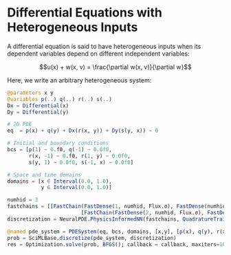 # Differential Equations with Heterogeneous Inputs

A differential equation is said to have heterogeneous inputs when its dependent variables depend on different independent variables:

```math
u(x) + w(x, v) = \frac{\partial w(x, v)}{\partial w}
```

Here, we write an arbitrary heterogeneous system:

```julia
@parameters x y
@variables p(..) q(..) r(..) s(..)
Dx = Differential(x)
Dy = Differential(y)

# 2D PDE
eq  = p(x) + q(y) + Dx(r(x, y)) + Dy(s(y, x)) ~ 0

# Initial and boundary conditions
bcs = [p(1) ~ 0.f0, q(-1) ~ 0.0f0,
       r(x, -1) ~ 0.f0, r(1, y) ~ 0.0f0,
       s(y, 1) ~ 0.0f0, s(-1, x) ~ 0.0f0]

# Space and time domains
domains = [x ∈ Interval(0.0, 1.0),
           y ∈ Interval(0.0, 1.0)]

numhid = 3
fastchains = [[FastChain(FastDense(1, numhid, Flux.σ), FastDense(numhid, numhid, Flux.σ), FastDense(numhid, 1)) for i in 1:2];
                        [FastChain(FastDense(2, numhid, Flux.σ), FastDense(numhid, numhid, Flux.σ), FastDense(numhid, 1)) for i in 1:2]]
discretization = NeuralPDE.PhysicsInformedNN(fastchains, QuadratureTraining()

@named pde_system = PDESystem(eq, bcs, domains, [x,y], [p(x), q(y), r(x, y), s(y, x)])
prob = SciMLBase.discretize(pde_system, discretization)
res = Optimization.solve(prob, BFGS(); callback = callback, maxiters=100)
```
